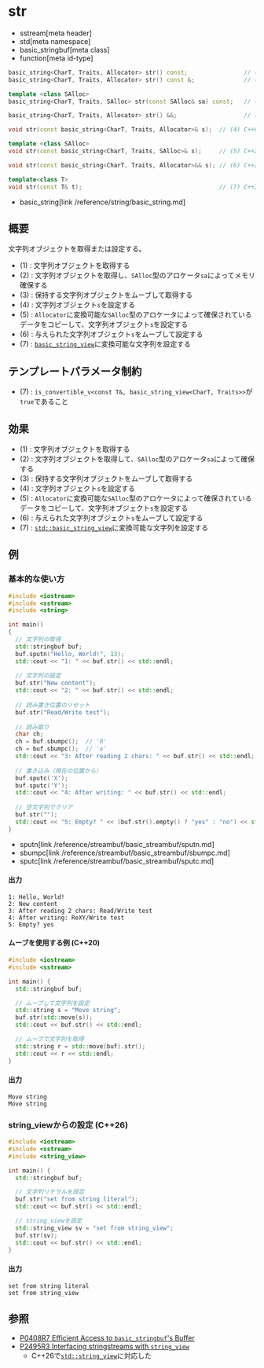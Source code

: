 # str
* sstream[meta header]
* std[meta namespace]
* basic_stringbuf[meta class]
* function[meta id-type]

```cpp
basic_string<CharT, Traits, Allocator> str() const;                // (1) C++03
basic_string<CharT, Traits, Allocator> str() const &;              // (1) C++20

template <class SAlloc>
basic_string<CharT, Traits, SAlloc> str(const SAlloc& sa) const;   // (2) C++20

basic_string<CharT, Traits, Allocator> str() &&;                   // (3) C++20

void str(const basic_string<CharT, Traits, Allocator>& s);  // (4) C++03

template <class SAlloc>
void str(const basic_string<CharT, Traits, SAlloc>& s);     // (5) C++20

void str(const basic_string<CharT, Traits, Allocator>&& s); // (6) C++20

template<class T>
void str(const T& t);                                       // (7) C++26
```
* basic_string[link /reference/string/basic_string.md]

## 概要
文字列オブジェクトを取得または設定する。

- (1) : 文字列オブジェクトを取得する
- (2) : 文字列オブジェクトを取得し、`SAlloc`型のアロケータ`sa`によってメモリ確保する
- (3) : 保持する文字列オブジェクトをムーブして取得する
- (4) : 文字列オブジェクト`s`を設定する
- (5) : `Allocator`に変換可能な`SAlloc`型のアロケータによって確保されているデータをコピーして、文字列オブジェクト`s`を設定する
- (6) : 与えられた文字列オブジェクト`s`をムーブして設定する
- (7) : [`basic_string_view`](/reference/string_view/basic_string_view.md)に変換可能な文字列を設定する


## テンプレートパラメータ制約
- (7) : `is_convertible_v<const T&, basic_string_view<CharT, Traits>>`が`true`であること


## 効果
- (1) : 文字列オブジェクトを取得する
- (2) : 文字列オブジェクトを取得して、`SAlloc`型のアロケータ`sa`によって確保する
- (3) : 保持する文字列オブジェクトをムーブして取得する
- (4) : 文字列オブジェクト`s`を設定する
- (5) : `Allocator`に変換可能な`SAlloc`型のアロケータによって確保されているデータをコピーして、文字列オブジェクト`s`を設定する
- (6) : 与えられた文字列オブジェクト`s`をムーブして設定する
- (7) : [`std::basic_string_view`](/reference/string_view/basic_string_view.md)に変換可能な文字列を設定する


## 例
### 基本的な使い方
```cpp example
#include <iostream>
#include <sstream>
#include <string>

int main()
{
  // 文字列の取得
  std::stringbuf buf;
  buf.sputn("Hello, World!", 13);
  std::cout << "1: " << buf.str() << std::endl;
  
  // 文字列の設定
  buf.str("New content");
  std::cout << "2: " << buf.str() << std::endl;
  
  // 読み書き位置のリセット
  buf.str("Read/Write test");
  
  // 読み取り
  char ch;
  ch = buf.sbumpc();  // 'R'
  ch = buf.sbumpc();  // 'e'
  std::cout << "3: After reading 2 chars: " << buf.str() << std::endl;
  
  // 書き込み（現在の位置から）
  buf.sputc('X');
  buf.sputc('Y');
  std::cout << "4: After writing: " << buf.str() << std::endl;
  
  // 空文字列でクリア
  buf.str("");
  std::cout << "5: Empty? " << (buf.str().empty() ? "yes" : "no") << std::endl;
}
```
* sputn[link /reference/streambuf/basic_streambuf/sputn.md]
* sbumpc[link /reference/streambuf/basic_streambuf/sbumpc.md]
* sputc[link /reference/streambuf/basic_streambuf/sputc.md]

#### 出力
```
1: Hello, World!
2: New content
3: After reading 2 chars: Read/Write test
4: After writing: ReXY/Write test
5: Empty? yes
```

#### ムーブを使用する例 (C++20)
```cpp example
#include <iostream>
#include <sstream>

int main() {
  std::stringbuf buf;

  // ムーブして文字列を設定
  std::string s = "Move string";
  buf.str(std::move(s));
  std::cout << buf.str() << std::endl;

  // ムーブで文字列を取得
  std::string r = std::move(buf).str();
  std::cout << r << std::endl;
}
```

#### 出力
```
Move string
Move string
```

### string_viewからの設定 (C++26)
```cpp example
#include <iostream>
#include <sstream>
#include <string_view>

int main() {
  std::stringbuf buf;

  // 文字列リテラルを設定
  buf.str("set from string literal");
  std::cout << buf.str() << std::endl;

  // string_viewを設定
  std::string_view sv = "set from string_view";
  buf.str(sv);
  std::cout << buf.str() << std::endl;
}
```

#### 出力
```
set from string literal
set from string_view
```

## 参照
- [P0408R7 Efficient Access to `basic_stringbuf`'s Buffer](https://www.open-std.org/jtc1/sc22/wg21/docs/papers/2019/p0408r7.pdf)
- [P2495R3 Interfacing stringstreams with `string_view`](https://www.open-std.org/jtc1/sc22/wg21/docs/papers/2023/p2495r3.pdf)
    - C++26で[`std::string_view`](/reference/string_view/basic_string_view.md)に対応した